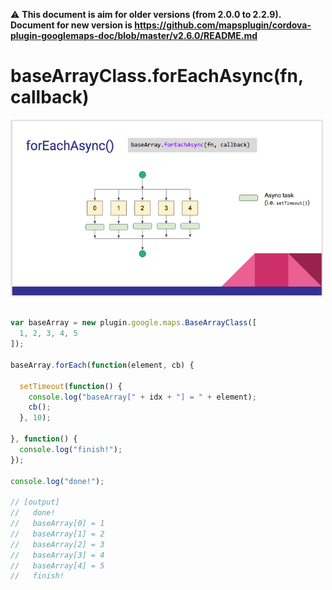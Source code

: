 :warning: **This document is aim for older versions (from 2.0.0 to 2.2.9).
Document for new version is https://github.com/mapsplugin/cordova-plugin-googlemaps-doc/blob/master/v2.6.0/README.md**

# baseArrayClass.forEachAsync(fn, callback)

<img src="./forEachAsync.png" width="500">

```js

var baseArray = new plugin.google.maps.BaseArrayClass([
  1, 2, 3, 4, 5
]);

baseArray.forEach(function(element, cb) {

  setTimeout(function() {
    console.log("baseArray[" + idx + "] = " + element);
    cb();
  }, 10);

}, function() {
  console.log("finish!");
});

console.log("done!");

// [output]
//   done!
//   baseArray[0] = 1
//   baseArray[1] = 2
//   baseArray[2] = 3
//   baseArray[3] = 4
//   baseArray[4] = 5
//   finish!
```
